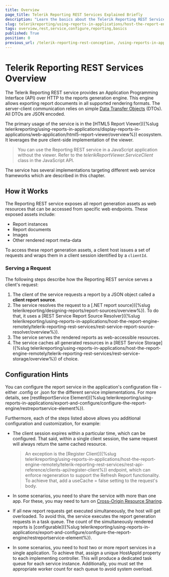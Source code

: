 ```yaml
---
title: Overview
page_title: Telerik Reporting REST Services Explained Briefly
description: "Learn the basics about the Telerik Reporting REST Services, including what it is, how it works and how to configure it."
slug: telerikreporting/using-reports-in-applications/host-the-report-engine-remotely/telerik-reporting-rest-services/overview
tags: overview,rest,service,configure,reporting,basics
published: True
position: 0
previous_url: /telerik-reporting-rest-conception, /using-reports-in-applications/host-the-report-engine-remotely/telerik-reporting-rest-services/overview
---
```


# Telerik Reporting REST Services Overview

The Telerik Reporting REST service provides an Application Programming Interface (API) over HTTP to the reports generation engine. This engine allows exporting report documents in all supported rendering formats. The server-client communication relies on simple [Data Transfer Objects](https://martinfowler.com/eaaCatalog/dataTransferObject.html) (DTOs). All DTOs are JSON encoded.

The primary usage of the service is in the [HTML5 Report Viewer]({%slug telerikreporting/using-reports-in-applications/display-reports-in-applications/web-application/html5-report-viewer/overview%}) ecosystem. It leverages the pure client-side implementation of the viewer.

> You can use the Reporting REST service in a JavaScript application without the viewer. Refer to the _telerikReportViewer.ServiceClient_ class in the JavaScript API.

The service has several implementations targeting different web service frameworks which are described in this chapter.

## How it Works

The Reporting REST service exposes all report generation assets as web resources that can be accessed from specific web endpoints. These exposed assets include:

* Report instances
* Report documents
* Images
* Other rendered report meta-data

To access these report generation assets, a client host issues a set of requests and wraps them in a client session identified by a `clientId`.

### Serving a Request

The following steps describe how the Reporting REST service serves a client's request:

1. The client of the service requests a report by a JSON object called a __client report source__.
1. The service resolves the request to a [.NET report source]({%slug telerikreporting/designing-reports/report-sources/overview%}). To do that, it uses a [REST Service Report Source Resolver]({%slug telerikreporting/using-reports-in-applications/host-the-report-engine-remotely/telerik-reporting-rest-services/rest-service-report-source-resolver/overview%}).
1. The service serves the rendered reports as web-accessible resources.
1. The service caches all generated resources in a [REST Service Storage]({%slug telerikreporting/using-reports-in-applications/host-the-report-engine-remotely/telerik-reporting-rest-services/rest-service-storage/overview%}) of choice.

## Configuration Hints

You can configure the report service in the application's configuration file - either .config or .json for the different service implementations. For more details, see [restReportService Element]({%slug telerikreporting/using-reports-in-applications/export-and-configure/configure-the-report-engine/restreportservice-element%}).

Furthermore, each of the steps listed above allows you additional configuration and customization, for example:

* The client session expires within a particular time, which can be configured. That said, within a single client session, the same request will always return the same cached resource.

	>An exception is the [Register Client]({%slug telerikreporting/using-reports-in-applications/host-the-report-engine-remotely/telerik-reporting-rest-services/rest-api-reference/clients-api/register-client%}) endpoint, which can enforce regeneration to support the Refresh Report functionality. To achieve that, add a useCache = false setting to the request's body.

* In some scenarios, you need to share the service with more than one app. For these, you may need to turn on [Cross-Origin Resource Sharing](https://fetch.spec.whatwg.org/).
* If all new report requests get executed simultaneously, the host will get overloaded. To avoid this, the service executes the report generation requests in a task queue. The count of the simultaneously rendered reports is [configurable]({%slug telerikreporting/using-reports-in-applications/export-and-configure/configure-the-report-engine/restreportservice-element%}).
* In some scenarios, you need to host two or more report services in a single application. To achieve that, assign a unique HostAppId property to each implementing controller. This will produce a dedicated task queue for each service instance. Additionally, you must set the appropriate worker count for each queue to avoid system overload.
